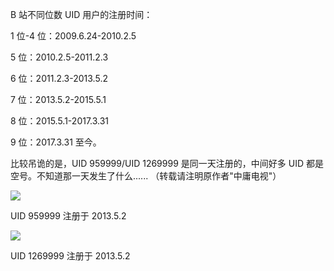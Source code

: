B 站不同位数 UID 用户的注册时间：

1 位-4 位：2009.6.24-2010.2.5

5 位：2010.2.5-2011.2.3

6 位：2011.2.3-2013.5.2

7 位：2013.5.2-2015.5.1

8 位：2015.5.1-2017.3.31

9 位：2017.3.31 至今。

比较吊诡的是，UID 959999/UID 1269999 是同一天注册的，中间好多 UID 都是空号。不知道那一天发生了什么...... （转载请注明原作者"中庸电视"）

![](https://i0.hdslb.com/bfs/article/e82863e264372ea0390529b6b636411d787638b6.jpg@1256w_732h_!web-article-pic.avif)

UID 959999 注册于 2013.5.2

![](https://i0.hdslb.com/bfs/article/abc935e40c61805e8edef470cb98d427340de8bc.jpg@1256w_732h_!web-article-pic.avif)

UID 1269999 注册于 2013.5.2
